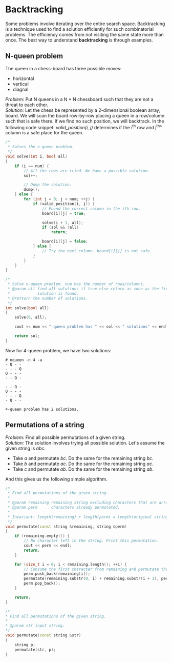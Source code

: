 # Backtracking

Some problems involve iterating over the entire search space. Backtracking is a technique used to find a solution efficiently for such combinatorial problems. The efficiency comes from not visiting the same state more than once. The best way to understand **backtracking** is through examples.

## N-queen problem
The queen in a chess-board has three possible moves:
* horizontal
* vertical
* diagnal

*Problem:* Put N queens in a N * N chessboard such that they are not a threat to each other.<br>
*Solution:* Let the chess be represented by a 2-dimensional boolean array, board. We will scan the board row-by-row placing a queen in a row/column such that is safe there. If we find no such position, we will backtrack. In the following code snippet: *valid_position(i, j)* determines if the i<sup>th</sup> row and j<sup>th></sup> column is a safe place for the queen.
```C++
/*
 * Solves the n-queen problem.
 */
void solve(int i, bool all)
{
	if (i == num) {
		// All the rows are tried. We have a possible solution.
		sol++;

		// Dump the solution.
		dump();
	} else {
		for (int j = 0; j < num; ++j) {
			if (valid_position(i, j)) {
				// Found the correct column in the ith row.
				board[i][j] = true;

				solve(i + 1, all);
				if (sol && !all)
					return;

				board[i][j] = false;
			} else {
				// Try the next column. board[i][j] is not safe.
			}
		}
	}
}

/*
 * Solve n-queen problem. num has the number of rows/columns.
 * @param all find all solutions if true else return as soon as the first
 *            solution is found.
 * @retturn the number of solutions.
 */
int solve(bool all)
{
	solve(0, all);

	cout << num << "-queen problem has " << sol << " solutions" << endl;

	return sol;
}
```
Now for 4-queen problem, we have two solutions:
```
# nqueen -n 4 -a
- Q - - 
- - - Q 
Q - - - 
- - Q - 

- - Q - 
Q - - - 
- - - Q 
- Q - - 

4-queen problem has 2 solutions.
```

## Permutations of a string
*Problem:* Find all possible permutations of a given string.<br>
*Solution:* The solution involves trying all possible solution. Let's assume the given string is *abc*.<br>
* Take *a* and permutate *bc*. Do the same for the remaining string *bc*.
* Take *b* and permutate *ac*. Do the same for the remaining string *ac*.
* Take *c* and permutate *ab*. Do the same for the remaining string *ab*.

And this gives us the following simple algorithm.
```C++
/*
 * Find all permutations of the given string.
 *
 * @param remaining remaining string excluding characters that are arranged.
 * @param perm      characters already permutated.
 *
 * Invariant: length(remaining) + length(perm) = length(original string).
 */
void permutate(const string &remaining, string &perm)
{
	if (remaining.empty()) {
		// No character left in the string. Print this permutation.
		cout << perm << endl;
		return;
	}

	for (size_t i = 0; i < remaining.length(); ++i) {
		// Consume the first character from remaining and permutate the rest.
		perm.push_back(remaining[i]);
		permutate(remaining.substr(0, i) + remaining.substr(i + 1), perm);
		perm.pop_back();
	}

	return;
}

/*
* Find all permutations of the given string.
*
* @param str input string.
*/
void permutate(const string &str)
{
	string p;
	permutate(str, p);
}

```
